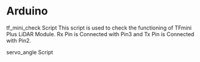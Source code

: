 # Arduino

tf_mini_check Script
This script is used to check the functioning of TFmini Plus LiDAR Module. Rx Pin is Connected with Pin3 and Tx Pin is Connected with Pin2.

servo_angle Script
